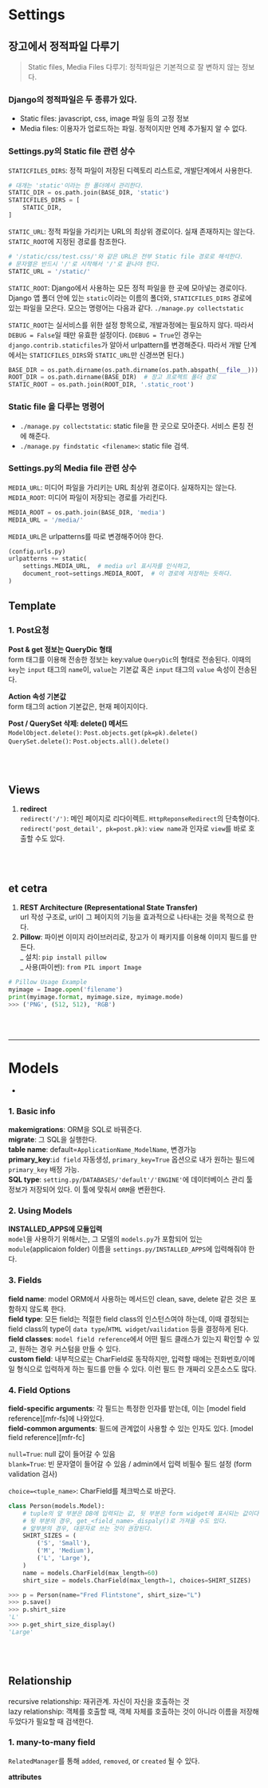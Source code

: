 
# Settings


## 장고에서 정적파일 다루기
> Static files, Media Files 다루기: 정적파일은 기본적으로 잘 변하지 않는 정보다.


### Django의 정적파일은 두 종류가 있다.

- Static files: javascript, css, image 파일 등의 고정 정보
- Media files: 이용자가 업로드하는 파일. 정적이지만 언제 추가될지 알 수 없다. 


### Settings.py의 Static file 관련 상수

`STATICFILES_DIRS`: 정적 파일이 저장된 디렉토리 리스트로, 개발단계에서 사용한다.  

```python
# 대개는 'static'이라는 한 폴더에서 관리한다. 
STATIC_DIR = os.path.join(BASE_DIR, 'static')
STATICFILES_DIRS = [
    STATIC_DIR,
]
```

`STATIC_URL`: 정적 파일을 가리키는 URL의 최상위 경로이다. 실재 존재하지는 않는다. `STATIC_ROOT`에 지정된 경로를 참조한다.  

```python
# '/static/css/test.css/'와 같은 URL은 전부 Static file 경로로 해석한다.
# 문자열은 반드시 '/'로 시작해서 '/'로 끝나야 한다. 
STATIC_URL = '/static/'
``` 

`STATIC_ROOT`: Django에서 사용하는 모든 정적 파일을 한 곳에 모아넣는 경로이다. Django 앱 폴더 안에 있는 `static`이라는 이름의 폴더와, `STATICFILES_DIRS` 경로에 있는 파일을 모은다. 모으는 명령어는 다음과 같다. `./manage.py collectstatic`  

`STATIC_ROOT`는 실서비스를 위한 설정 항목으로, 개발과정에는 필요하지 않다. 따라서 `DEBUG = False`일 때만 유효한 설정이다. (`DEBUG = True`인 경우는 `django.contrib.staticfiles`가 알아서 urlpattern를 변경해준다. 따라서 개발 단계에서는 `STATICFILES_DIRS`와 `STATIC_URL`만 신경쓰면 된다.)

```python
BASE_DIR = os.path.dirname(os.path.dirname(os.path.abspath(__file__)))  # 장고 앱 폴더 경로
ROOT_DIR = os.path.dirname(BASE_DIR)  # 장고 프로젝트 폴더 경로
STATIC_ROOT = os.path.join(ROOT_DIR, '.static_root')
```


### Static file 을 다루는 명령어

- `./manage.py collectstatic`: static file을 한 곳으로 모아준다. 서비스 론칭 전에 해준다.
- `./manage.py findstatic <filename>`: static file 검색.  


### Settings.py의 Media file 관련 상수

`MEDIA_URL`: 미디어 파일을 가리키는 URL 최상위 경로이다. 실재하지는 않는다.  
`MEDIA_ROOT`: 미디어 파일이 저장되는 경로를 가리킨다.  

```python 
MEDIA_ROOT = os.path.join(BASE_DIR, 'media')
MEDIA_URL = '/media/'
```

`MEDIA_URL`은 urlpatterns를 따로 변경해주어야 한다. 

```python
(config.urls.py)
urlpatterns += static(
    settings.MEDIA_URL,  # media url 표시자를 인식하고,
    document_root=settings.MEDIA_ROOT,  # 이 경로에 저장하는 듯하다.
)
```



## Template

### 1. Post요청

**Post & get 정보는 QueryDic 형태**  
form 태그를 이용해 전송한 정보는 key:value `QueryDic`의 형태로 전송된다. 이때의 `key`는 `input` 태그의 `name`이, `value`는 기본값 혹은 `input` 태그의 `value` 속성이 전송된다.  

**Action 속성 기본값**  
form 태그의 action 기본값은, 현재 페이지이다.  

**Post / QuerySet 삭제: delete() 메서드**  
`ModelObject.delete()`: `Post.objects.get(pk=pk).delete()`  
`QuerySet.delete()`: `Post.objects.all().delete()`

<br><br>


## Views

1. **redirect**  
`redirect('/')`: 메인 페이지로 리다이렉트. `HttpReponseRedirect`의 단축형이다.
`redirect('post_detail', pk=post.pk)`: `view name`과 인자로 `view`를 바로 호출할 수도 있다.  

<br><br>


## et cetra
1. **REST Architecture (Representational State Transfer)**  
url 작성 구조로, url이 그 페이지의 기능을 효과적으로 나타내는 것을 목적으로 한다.
2. **Pillow**: 파이썬 이미지 라이브러리로, 장고가 이 패키지를 이용해 이미지 필드를 만든다.  
_ 설치: `pip install pillow`  
_ 사용(파이썬): `from PIL import Image`  

```python
# Pillow Usage Example
myimage = Image.open('filename')
print(myimage.format, myimage.size, myimage.mode)
>>> ('PNG', (512, 512), 'RGB')
```


<br><br>

---
# Models
-

### 1. Basic info  
**makemigrations**: ORM을 SQL로 바꿔준다.  
**migrate**: 그 SQL을 실행한다.  
**table name**: default=`ApplicationName_ModelName`, 변경가능  
**primary_key**:`id field` 자동생성, `primary_key=True` 옵션으로 내가 원하는 필드에 `primary_key` 배정 가능.  
**SQL type**: `setting.py/DATABASES/'default'/'ENGINE'`에 데이터베이스 관리 툴 정보가 저장되어 있다. 이 툴에 맞춰서 `ORM`을 변환한다.  

### 2. Using Models
**INSTALLED_APPS에 모듈입력**  
`model`을 사용하기 위해서는, 그 모델의 `models.py`가 포함되어 있는 `module`(applicaion folder) 이름을 `settings.py/INSTALLED_APPS`에 입력해줘야 한다.  

### 3. Fields
**field name**: model ORM에서 사용하는 메서드인 clean, save, delete 같은 것은 포함하지 않도록 한다.  
**field type**: 모든 field는 적절한 field class의 인스턴스여야 하는데, 이때 결정되는 field class의 type이 `data type`/`HTML widget`/`vailidation` 등을 결정하게 된다.  
**field classes**: `model field reference`에서 어떤 필드 클래스가 있는지 확인할 수 있고, 원하는 경우 커스텀을 만들 수 있다.  
**custom field**: 내부적으로는 CharField로 동작하지만, 입력할 때에는 전화번호/이메일 형식으로 입력하게 하는 필드를 만들 수 있다. 이런 필드 한 개짜리 오픈소스도 많다.  

### 4. Field Options
**field-specific arguments**: 각 필드는 특정한 인자를 받는데, 이는 [model field reference][mfr-fs]에 나와있다.  
**field-common arguments**: 필드에 관계없이 사용할 수 있는 인자도 있다. [model field reference][mfr-fc]

`null=True`: null 값이 들어갈 수 있음  
`blank=True`: 빈 문자열이 들어갈 수 있음 / admin에서 입력 비필수 필드 설정 (form validation 검사)  

`choice=<tuple_name>`: CharField를 체크박스로 바꾼다.

```python
class Person(models.Model):
	# tuple의 앞 부분은 DB에 입력되는 값, 뒷 부분은 form widget에 표시되는 값이다. 
	# 뒷 부분의 경우, get_<field_name>_dispaly()로 가져올 수도 있다. 
	# 앞부분의 경우, 대문자로 쓰는 것이 권장된다.
    SHIRT_SIZES = (
        ('S', 'Small'),
        ('M', 'Medium'),
        ('L', 'Large'),
    )
    name = models.CharField(max_length=60)
    shirt_size = models.CharField(max_length=1, choices=SHIRT_SIZES)
```
```python
>>> p = Person(name="Fred Flintstone", shirt_size="L")
>>> p.save()
>>> p.shirt_size
'L'
>>> p.get_shirt_size_display()
'Large'
```

<br><br>

## Relationship

recursive relationship: 재귀관계. 자신이 자신을 호출하는 것  
lazy relationship: 객체를 호출할 때, 객체 자체를 호출하는 것이 아니라 이름을 저장해두었다가 필요할 때 검색한다.

### 1. many-to-many field

`RelatedManager`를 통해 `added`, `removed`, or `created` 될 수 있다.

**attributes**  

